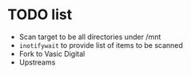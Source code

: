 # TODO list

- Scan target to be all directories under /mnt
- `inotifywait` to provide list of items to be scanned
- Fork to Vasic Digital
- Upstreams
